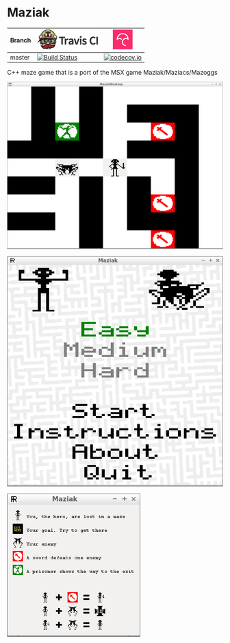 # Maziak

Branch|[![Travis CI logo](TravisCI.png)](https://travis-ci.org)|[![Codecov logo](Codecov.png)](https://www.codecov.io)
---|---|---
master|[![Build Status](https://travis-ci.org/richelbilderbeek/Maziak.svg?branch=master)](https://travis-ci.org/richelbilderbeek/Maziak)|[![codecov.io](https://codecov.io/github/richelbilderbeek/Maziak/coverage.svg?branch=master)](https://codecov.io/github/richelbilderbeek/Maziak/branch/master)

C++ maze game that is a port of the MSX game Maziak/Maziacs/Mazoggs

![Game](Screenshots/Game.png)

![Menu](Screenshots/Menu.png)

![Instructions](Screenshots/Instructions.png)